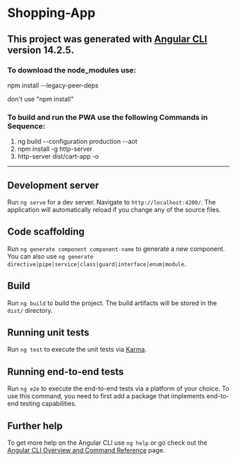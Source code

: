 # Shopping-App

This project was generated with [Angular CLI](https://github.com/angular/angular-cli) version 14.2.5.
---
### To download the node_modules use: 

npm install --legacy-peer-deps 

don't use "npm install"

### To build and run the PWA use the following Commands in Sequence:

1. ng build --configuration production --aot 
2. npm install -g http-server
3. http-server dist/cart-app -o
---
## Development server

Run `ng serve` for a dev server. Navigate to `http://localhost:4200/`. The application will automatically reload if you change any of the source files.

## Code scaffolding

Run `ng generate component component-name` to generate a new component. You can also use `ng generate directive|pipe|service|class|guard|interface|enum|module`.

## Build

Run `ng build` to build the project. The build artifacts will be stored in the `dist/` directory.

## Running unit tests

Run `ng test` to execute the unit tests via [Karma](https://karma-runner.github.io).

## Running end-to-end tests

Run `ng e2e` to execute the end-to-end tests via a platform of your choice. To use this command, you need to first add a package that implements end-to-end testing capabilities.

## Further help

To get more help on the Angular CLI use `ng help` or go check out the [Angular CLI Overview and Command Reference](https://angular.io/cli) page.
